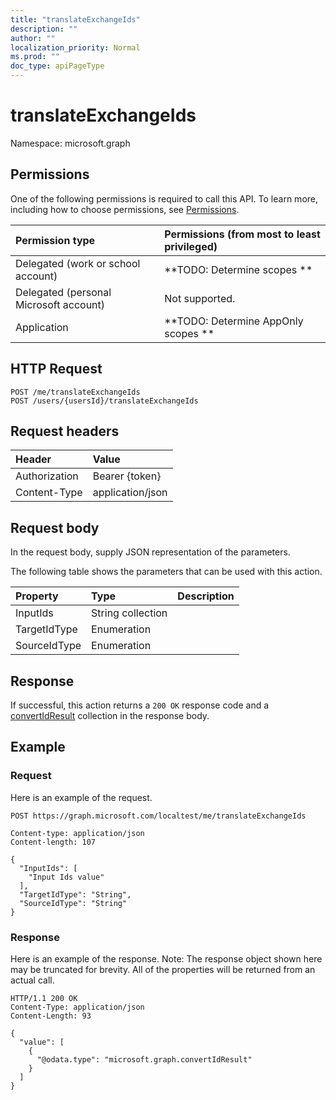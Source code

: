 ```yaml
---
title: "translateExchangeIds"
description: ""
author: ""
localization_priority: Normal
ms.prod: ""
doc_type: apiPageType
---
```


# translateExchangeIds

Namespace: microsoft.graph



## Permissions
One of the following permissions is required to call this API. To learn more, including how to choose permissions, see [Permissions](/concepts/permissions-reference.md).

|Permission type|Permissions (from most to least privileged)|
|:---|:---|
|Delegated (work or school account)|**TODO: Determine scopes **|
|Delegated (personal Microsoft account)|Not supported.|
|Application|**TODO: Determine AppOnly scopes **|

## HTTP Request
<!-- {
  "blockType": "ignored"
}
-->
``` http
POST /me/translateExchangeIds
POST /users/{usersId}/translateExchangeIds
```

## Request headers
|Header|Value|
|:---|:---|
|Authorization|Bearer {token}|
|Content-Type|application/json|

## Request body
In the request body, supply JSON representation of the parameters.

The following table shows the parameters that can be used with this action.

|Property|Type|Description|
|:---|:---|:---|
|InputIds|String collection||
|TargetIdType|Enumeration||
|SourceIdType|Enumeration||



## Response
If successful, this action returns a `200 OK` response code and a [convertIdResult](../resources/convertidresult.md) collection in the response body.

## Example

### Request
Here is an example of the request.
<!-- {
  "blockType": "request",
  "name": "user_translateexchangeids"
}
-->
``` http
POST https://graph.microsoft.com/localtest/me/translateExchangeIds

Content-type: application/json
Content-length: 107

{
  "InputIds": [
    "Input Ids value"
  ],
  "TargetIdType": "String",
  "SourceIdType": "String"
}
```

### Response
Here is an example of the response. Note: The response object shown here may be truncated for brevity. All of the properties will be returned from an actual call.
<!-- {
  "blockType": "response",
  "truncated": true,
  "@odata.type": "collection(microsoft.graph.convertidresult)"
}
-->
``` http
HTTP/1.1 200 OK
Content-Type: application/json
Content-Length: 93

{
  "value": [
    {
      "@odata.type": "microsoft.graph.convertIdResult"
    }
  ]
}
```

